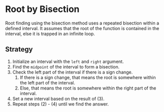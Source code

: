 # Root by Bisection

Root finding using the bisection method uses a repeated bisection within a defined interval.
It assumes that the root of the function is contained in the interval, else it is trapped in an infinite loop.

## Strategy

1. Initialize an interval with the `left` and `right` argument.
2. Find the `midpoint` of the interval to form a bisection.
3. Check the left part of the interval if there is a sign change.
   1. If there is a sign change, that means the root is somewhere within the left part of the interval.
   2. Else, that means the root is somewhere within the right part of the interval.
4. Set a new interval based on the result of (3).
5. Repeat steps (2) - (4) until we find the answer.
